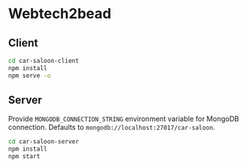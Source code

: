# Webtech2bead

## Client

```bash
cd car-saloon-client
npm install
npm serve -o
```

## Server

Provide `MONGODB_CONNECTION_STRING` environment variable for MongoDB connection. Defaults to `mongodb://localhost:27017/car-saloon`.

```bash
cd car-saloon-server
npm install
npm start
```

